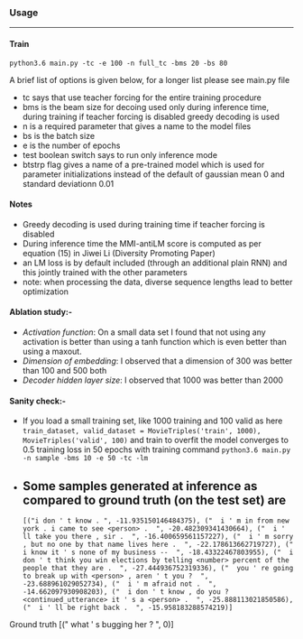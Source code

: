 ### Usage

----
#### Train

`python3.6 main.py -tc -e 100 -n full_tc -bms 20 -bs 80`

A brief list of options is given below, for a longer list please see main.py file
- tc says that use teacher forcing for the entire training procedure
- bms is the beam size for decoing used only during inference time, during training if teacher forcing is disabled greedy decoding is used
- n is a required parameter that gives a name to the model files
- bs is the batch size
- e is the number of epochs 
- test boolean switch says to run only inference mode
- btstrp flag gives a name of a pre-trained model which is used for parameter initializations instead of the default of gaussian mean 0 and standard deviationn 0.01

#### Notes
 - Greedy decoding is used during training time if teacher forcing is disabled
 - During inference time the MMI-antiLM score is computed as per equation (15) in Jiwei Li (Diversity Promoting Paper)
 - an LM loss is by default included (through an additional plain RNN) and this jointly trained with the other parameters 
 - note: when processing the data, diverse sequence lengths lead to better optimization
#### Ablation study:-
 
 - *Activation function*: On a small data set I found that not using any activation is better than using a tanh function which is even better than using a maxout. 
 - *Dimension of embedding*: I observed that a dimension of 300 was better than 100 and 500 both 
 - *Decoder hidden layer size*: I observed that 1000 was better than 2000
 
#### Sanity check:-

 - If you load a small training set, like 1000 training and 100 valid as here `train_dataset, valid_dataset = MovieTriples('train', 1000), MovieTriples('valid', 100)` and train to overfit the model converges to 0.5 training loss in 50 epochs with training command `python3.6 main.py -n sample -bms 10 -e 50 -tc -lm`
 - Some samples generated at inference as compared to ground truth (on the test set) are
    - 
   ```
   [("i don ' t know . ", -11.935150146484375), ("  i ' m in from new york . i came to see <person> .  ", -20.482309341430664), ("  i ' ll take you there , sir .  ", -16.400659561157227), ("  i ' m sorry , but no one by that name lives here .  ", -22.178613662719727), ("  i know it ' s none of my business --  ", -18.43322467803955), ("  i don ' t think you win elections by telling <number> percent of the people that they are .  ", -27.444936752319336), ("  you ' re going to break up with <person> , aren ' t you ?  ", -23.688961029052734), ("  i ' m afraid not .  ", -14.662097930908203), ("  i don ' t know , do you ? <continued_utterance> it ' s a <person> .  ", -25.888113021850586), ("  i ' ll be right back .  ", -15.958183288574219)]
Ground truth [("  what ' s bugging her ?  ", 0)] 

   ```
 